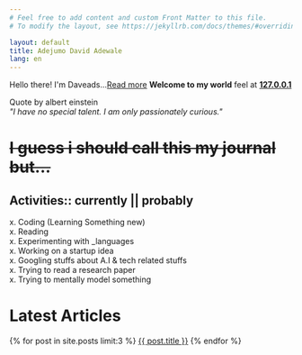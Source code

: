 ```yaml
---
# Feel free to add content and custom Front Matter to this file.
# To modify the layout, see https://jekyllrb.com/docs/themes/#overriding-theme-defaults

layout: default
title: Adejumo David Adewale
lang: en
---
```



Hello there! I'm Daveads...[Read more](/about.html) **Welcome to my world** feel at **[127.0.0.1](http://daveads.github.io/)**

>
Quote by albert einstein<br>
<cite>"I have no special talent. I am only passionately curious."</cite>


   <div>
	<del><h1>I guess i should call this my journal but...</h1></del>	
   </div>


## **Activities::** currently || probably<br>
x. Coding (Learning Something new) <br>
x. Reading <br>
x. Experimenting with _languages<br>
x. Working on a startup idea<br>
x. Googling stuffs about A.I & tech related stuffs<br>
x. Trying to read a research paper<br>
x. Trying to mentally model something<br>

<h1>Latest Articles</h1>
{% for post in site.posts limit:3 %}
<a href="{{ post.url }}">{{ post.title }}</a>
{% endfor %}<br>

